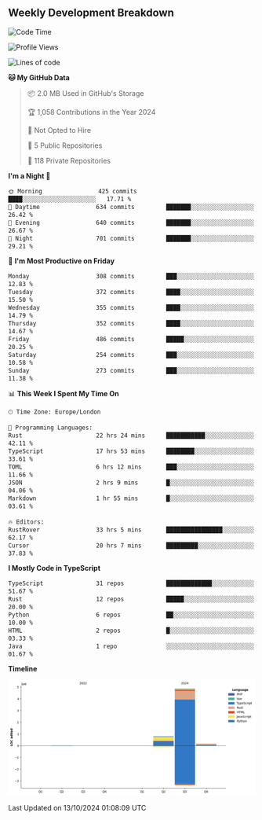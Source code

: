 


## Weekly Development Breakdown
<!--START_SECTION:waka-->
![Code Time](http://img.shields.io/badge/Code%20Time-1%2C380%20hrs%2053%20mins-blue)

![Profile Views](http://img.shields.io/badge/Profile%20Views-1-blue)

![Lines of code](https://img.shields.io/badge/From%20Hello%20World%20I%27ve%20Written-5.9%20million%20lines%20of%20code-blue)

**🐱 My GitHub Data** 

> 📦 2.0 MB Used in GitHub's Storage 
 > 
> 🏆 1,058 Contributions in the Year 2024
 > 
> 🚫 Not Opted to Hire
 > 
> 📜 5 Public Repositories 
 > 
> 🔑 118 Private Repositories 
 > 
**I'm a Night 🦉** 

```text
🌞 Morning                425 commits         ████░░░░░░░░░░░░░░░░░░░░░   17.71 % 
🌆 Daytime                634 commits         ███████░░░░░░░░░░░░░░░░░░   26.42 % 
🌃 Evening                640 commits         ███████░░░░░░░░░░░░░░░░░░   26.67 % 
🌙 Night                  701 commits         ███████░░░░░░░░░░░░░░░░░░   29.21 % 
```
📅 **I'm Most Productive on Friday** 

```text
Monday                   308 commits         ███░░░░░░░░░░░░░░░░░░░░░░   12.83 % 
Tuesday                  372 commits         ████░░░░░░░░░░░░░░░░░░░░░   15.50 % 
Wednesday                355 commits         ████░░░░░░░░░░░░░░░░░░░░░   14.79 % 
Thursday                 352 commits         ████░░░░░░░░░░░░░░░░░░░░░   14.67 % 
Friday                   486 commits         █████░░░░░░░░░░░░░░░░░░░░   20.25 % 
Saturday                 254 commits         ███░░░░░░░░░░░░░░░░░░░░░░   10.58 % 
Sunday                   273 commits         ███░░░░░░░░░░░░░░░░░░░░░░   11.38 % 
```


📊 **This Week I Spent My Time On** 

```text
🕑︎ Time Zone: Europe/London

💬 Programming Languages: 
Rust                     22 hrs 24 mins      ███████████░░░░░░░░░░░░░░   42.11 % 
TypeScript               17 hrs 53 mins      ████████░░░░░░░░░░░░░░░░░   33.61 % 
TOML                     6 hrs 12 mins       ███░░░░░░░░░░░░░░░░░░░░░░   11.66 % 
JSON                     2 hrs 9 mins        █░░░░░░░░░░░░░░░░░░░░░░░░   04.06 % 
Markdown                 1 hr 55 mins        █░░░░░░░░░░░░░░░░░░░░░░░░   03.61 % 

🔥 Editors: 
RustRover                33 hrs 5 mins       ████████████████░░░░░░░░░   62.17 % 
Cursor                   20 hrs 7 mins       █████████░░░░░░░░░░░░░░░░   37.83 % 
```

**I Mostly Code in TypeScript** 

```text
TypeScript               31 repos            █████████████░░░░░░░░░░░░   51.67 % 
Rust                     12 repos            █████░░░░░░░░░░░░░░░░░░░░   20.00 % 
Python                   6 repos             ██░░░░░░░░░░░░░░░░░░░░░░░   10.00 % 
HTML                     2 repos             █░░░░░░░░░░░░░░░░░░░░░░░░   03.33 % 
Java                     1 repo              ░░░░░░░░░░░░░░░░░░░░░░░░░   01.67 % 
```



**Timeline**

![Lines of Code chart](https://raw.githubusercontent.com/mars-arch/mars-arch/main/assets/bar_graph.png)


 Last Updated on 13/10/2024 01:08:09 UTC
<!--END_SECTION:waka-->
